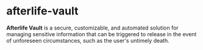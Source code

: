 # afterlife-vault
**Afterlife Vault** is a secure, customizable, and automated solution for managing sensitive information that can be triggered to release in the event of unforeseen circumstances, such as the user's untimely death.
